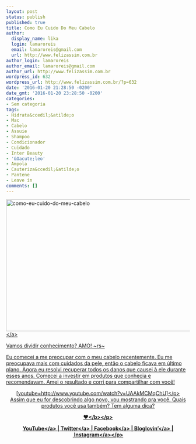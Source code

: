 ```yaml
---
layout: post
status: publish
published: true
title: Como Eu Cuido Do Meu Cabelo
author:
  display_name: lika
  login: lamaroreis
  email: lamaroreis@gmail.com
  url: http://www.felizassim.com.br
author_login: lamaroreis
author_email: lamaroreis@gmail.com
author_url: http://www.felizassim.com.br
wordpress_id: 632
wordpress_url: http://www.felizassim.com.br/?p=632
date: '2016-01-20 21:28:50 -0200'
date_gmt: '2016-01-20 23:28:50 -0200'
categories:
- Sem categoria
tags:
- Hidrata&ccedil;&atilde;o
- Mac
- Cabelo
- Assuie
- Shampoo
- Condicionador
- Cuidado
- Inter Beauty
- '&Oacute;leo'
- Ampola
- Cauteriza&ccedil;&atilde;o
- Pantene
- Leave in
comments: []
---
```

<p><a href="http:&#47;&#47;www.felizassim.com.br&#47;wp-content&#47;uploads&#47;2016&#47;01&#47;capa.jpg"><img class="aligncenter size-large wp-image-633" src="http:&#47;&#47;www.felizassim.com.br&#47;wp-content&#47;uploads&#47;2016&#47;01&#47;capa-1024x576.jpg" alt="como-eu-cuido-do-meu-cabelo" width="640" height="360" &#47;><&#47;a></p>
<p>Vamos dividir conhecimento? AMO! ~rs~</p>
<p>Eu comecei a me preocupar com o meu cabelo recentemente. Eu me preocupava mais com cuidados da pele, ent&atilde;o o cabelo ficava em &uacute;ltimo plano. Agora eu resolvi recuperar todos os danos que causei &agrave; ele durante esses anos. Comecei a investir em produtos que conhecia e recomendavam. Amei o resultado e corri para&nbsp;compartilhar com voc&ecirc;!</p>
<p style="text-align: center;">[youtube=http:&#47;&#47;www.youtube.com&#47;watch?v=UAAkMCMqChU]<&#47;p><br />
Assim que eu for descobrindo algo novo, vou mostrando pra voc&ecirc;. Quais produtos voc&ecirc; usa tamb&eacute;m? Tem alguma dica?</p>
<p style="text-align: center;"><b>&hearts;<&#47;b><&#47;p></p>
<p style="text-align: center;"><a href="https:&#47;&#47;www.youtube.com&#47;channel&#47;UCTk3xkOSzWzf8Ba-wJN8jDA" target="_blank">YouTube<&#47;a> |&nbsp;<a href="https:&#47;&#47;twitter.com&#47;lettiicee" target="_blank">Twitter<&#47;a>&nbsp;|&nbsp;<a href="http:&#47;&#47;www.facebook.com&#47;blogfelizassim" target="_blank">Facebook<&#47;a>&nbsp;|&nbsp;<a href="https:&#47;&#47;www.bloglovin.com&#47;blogs&#47;feliz-assim-14224049" target="_blank">Bloglovin&rsquo;<&#47;a>&nbsp;|&nbsp;<a href="http:&#47;&#47;instagram.com&#47;lettiicee" target="_blank">Instagram<&#47;a><&#47;p></p>
